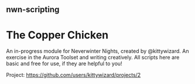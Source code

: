 ## nwn-scripting


# The Copper Chicken

An in-progress module for Neverwinter Nights, created by @kittywizard. An exercise in the Aurora Toolset and writing creatively. All scripts here are basic and free for use, if they are helpful to you!

Project: https://github.com/users/kittywizard/projects/2
